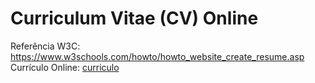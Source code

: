 # Curriculum Vitae (CV) Online

Referência W3C: https://www.w3schools.com/howto/howto_website_create_resume.asp <br/>
Currículo Online: <a href="https://felipeborges-pgr.github.io/curriculum-vitae-dev/" target="_blank">curriculo</a>
